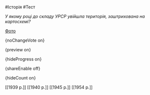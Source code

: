 #Історія #Тест

*У якому році до складу УРСР увійшла територія, заштрихована на картосхемі?*

[Фото](https://zno.osvita.ua//doc/images/znotest/91/9186/15.jpg)

{noChangeVote on}

{preview on}

{hideProgress on}

{shareEnable off}

{hideCount on}

[[1939 р.]]
[[1940 р.]]
[[1945 р.]]
[[1954 р.]]
